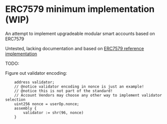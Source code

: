 # ERC7579 minimum implementation (WIP)

An attempt to implement upgradeable modular smart accounts based on ERC7579

Untested, lacking documentation and based on [ERC7579 reference implementation](https://github.com/erc7579/erc7579-implementation)

TODO:

Figure out validator encoding:

```
    address validator;
    // @notice validator encoding in nonce is just an example!
    // @notice this is not part of the standard!
    // Account Vendors may choose any other way to implement validator selection
    uint256 nonce = userOp.nonce;
    assembly {
        validator := shr(96, nonce)
    }
```

